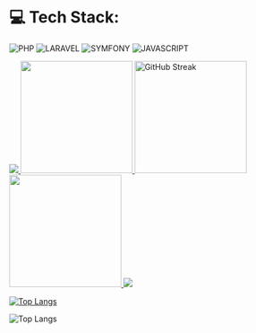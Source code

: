 # 💻 Tech Stack:
![PHP](https://img.shields.io/badge/php-%237A86B8.svg?style=for-the-badge&logo=php&logoColor=white)
![LARAVEL](https://img.shields.io/badge/laravel-%23F9322C.svg?style=for-the-badge&logo=laravel&logoColor=white) 
![SYMFONY](https://img.shields.io/badge/symfony-%23262626.svg?style=for-the-badge&logo=symfony&logoColor=white) 
![JAVASCRIPT](https://img.shields.io/badge/javascript-%23262626.svg?style=for-the-badge&logo=javascript&logoColor=white) 

<a href="https://github-contributor-stats.vercel.app/api?username=pankajsondagar07&title_color=006AFF&text_color=417E87&icon_color=0579C3&bg_color=ffffff00&hide_border=true&show_icons=true&include_all_commits=true&count_private=true&disable_animations=true" target="_blank">
  <img src="https://github-contributor-stats.vercel.app/api?username=pankajsondagar07&title_color=006AFF&text_color=417E87&icon_color=0579C3&bg_color=ffffff00&hide_border=true&show_icons=true&include_all_commits=true&count_private=true&disable_animations=true" />
</a>
<a href="https://github-readme-stats.vercel.app/api?username=pankajsondagar07&hide_border=true&show_icons=true&include_all_commits=true&count_private=true&disable_animations=true&rank_icon=percentile&theme=transparent" target="_blank">
  <img height=200 src="https://github-readme-stats.vercel.app/api?username=pankajsondagar07&hide_border=true&show_icons=true&include_all_commits=true&count_private=true&disable_animations=true&rank_icon=percentile&theme=transparent" />
</a>
<a href="https://streak-stats.demolab.com?user=pankajsondagar07&theme=transparent&hide_border=true" target="_blank">
<img height=200  src="https://streak-stats.demolab.com?user=pankajsondagar07&theme=transparent&hide_border=true" alt="GitHub Streak" />
</a>
<a href="https://github-readme-stats.vercel.app/api/top-langs/?username=pankajsondagar07&layout=donut&hide_border=true&show_icons=true&include_all_commits=true&count_private=true&disable_animations=true&theme=transparent" target="_blank">
  <img height=200 src="https://github-readme-stats.vercel.app/api/top-langs/?username=pankajsondagar07&layout=donut&hide_border=true&show_icons=true&include_all_commits=true&count_private=true&disable_animations=true&theme=transparent" />
</a>

<a href="https://github-readme-activity-graph.vercel.app/graph?username=pankajsondagar07&bg_color=0000000&color=0579C3&line=0579C3&point=417E87&area_color=006AFF&area=true&hide_border=true" target="_blank">
  <img src="https://github-readme-activity-graph.vercel.app/graph?username=pankajsondagar07&bg_color=0000000&color=0579C3&line=0579C3&point=417E87&area_color=006AFF&area=true&hide_border=true" />
</a>

[![Top Langs](https://github-readme-stats.vercel.app/api/top-langs/?username=pankajsondagar07)](https://github.com/pankajsondagar07/github-readme-stats)

![Top Langs](https://github-readme-stats.vercel.app/api/top-langs/?username=pankajsondagar07&langs_count=8)
